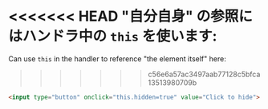 <<<<<<< HEAD
"自分自身" の参照にはハンドラ中の `this` を使います:
=======
Can use `this` in the handler to reference "the element itself" here:
>>>>>>> c56e6a57ac3497aab77128c5bfca13513980709b

```html run height=50
<input type="button" onclick="this.hidden=true" value="Click to hide">
```
